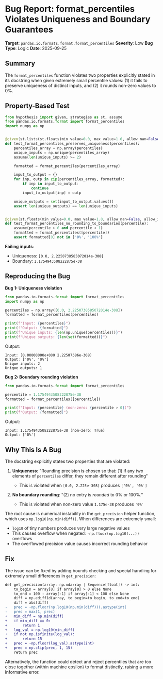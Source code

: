 # Bug Report: format_percentiles Violates Uniqueness and Boundary Guarantees

**Target**: `pandas.io.formats.format.format_percentiles`
**Severity**: Low
**Bug Type**: Logic
**Date**: 2025-09-25

## Summary

The `format_percentiles` function violates two properties explicitly stated in its docstring when given extremely small percentile values: (1) it fails to preserve uniqueness of distinct inputs, and (2) it rounds non-zero values to 0%.

## Property-Based Test

```python
from hypothesis import given, strategies as st, assume
from pandas.io.formats.format import format_percentiles
import numpy as np


@given(st.lists(st.floats(min_value=0.0, max_value=1.0, allow_nan=False, allow_infinity=False), min_size=2, max_size=20))
def test_format_percentiles_preserves_uniqueness(percentiles):
    percentiles_array = np.array(percentiles)
    unique_inputs = np.unique(percentiles_array)
    assume(len(unique_inputs) >= 2)

    formatted = format_percentiles(percentiles_array)

    input_to_output = {}
    for inp, outp in zip(percentiles_array, formatted):
        if inp in input_to_output:
            continue
        input_to_output[inp] = outp

    unique_outputs = set(input_to_output.values())
    assert len(unique_outputs) == len(unique_inputs)


@given(st.floats(min_value=0.0, max_value=1.0, allow_nan=False, allow_infinity=False, exclude_min=True, exclude_max=True))
def test_format_percentiles_no_rounding_to_boundaries(percentile):
    assume(percentile > 0 and percentile < 1)
    formatted = format_percentiles([percentile])
    assert formatted[0] not in ['0%', '100%']
```

**Failing inputs**:
- Uniqueness: `[0.0, 2.2250738585072014e-308]`
- Boundary: `1.1754943508222875e-38`

## Reproducing the Bug

**Bug 1: Uniqueness violation**

```python
from pandas.io.formats.format import format_percentiles
import numpy as np

percentiles = np.array([0.0, 2.2250738585072014e-308])
formatted = format_percentiles(percentiles)

print(f"Input: {percentiles}")
print(f"Output: {formatted}")
print(f"Unique inputs: {len(np.unique(percentiles))}")
print(f"Unique outputs: {len(set(formatted))}")
```

Output:
```
Input: [0.00000000e+000 2.22507386e-308]
Output: ['0%', '0%']
Unique inputs: 2
Unique outputs: 1
```

**Bug 2: Boundary rounding violation**

```python
from pandas.io.formats.format import format_percentiles

percentile = 1.1754943508222875e-38
formatted = format_percentiles([percentile])

print(f"Input: {percentile} (non-zero: {percentile > 0})")
print(f"Output: {formatted}")
```

Output:
```
Input: 1.1754943508222875e-38 (non-zero: True)
Output: ['0%']
```

## Why This Is A Bug

The docstring explicitly states two properties that are violated:

1. **Uniqueness**: "Rounding precision is chosen so that: (1) if any two elements of ``percentiles`` differ, they remain different after rounding"
   - This is violated when `[0.0, 2.225e-308]` produces `['0%', '0%']`

2. **No boundary rounding**: "(2) no entry is *rounded* to 0% or 100%."
   - This is violated when non-zero value `1.175e-38` produces `'0%'`

The root cause is numerical instability in the `get_precision` helper function, which uses `np.log10(np.min(diff))`. When differences are extremely small:
- `log10` of tiny numbers produces very large negative values
- This causes overflow when negated: `-np.floor(np.log10(...))` overflows
- The overflowed precision value causes incorrect rounding behavior

## Fix

The issue can be fixed by adding bounds checking and special handling for extremely small differences in `get_precision`:

```diff
def get_precision(array: np.ndarray | Sequence[float]) -> int:
    to_begin = array[0] if array[0] > 0 else None
    to_end = 100 - array[-1] if array[-1] < 100 else None
    diff = np.ediff1d(array, to_begin=to_begin, to_end=to_end)
    diff = abs(diff)
-   prec = -np.floor(np.log10(np.min(diff))).astype(int)
-   prec = max(1, prec)
+   min_diff = np.min(diff)
+   if min_diff == 0:
+       return 1
+   log_val = np.log10(min_diff)
+   if not np.isfinite(log_val):
+       return 15
+   prec = -np.floor(log_val).astype(int)
+   prec = np.clip(prec, 1, 15)
    return prec
```

Alternatively, the function could detect and reject percentiles that are too close together (within machine epsilon) to format distinctly, raising a more informative error.